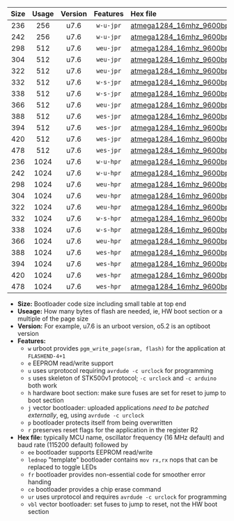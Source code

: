 |Size|Usage|Version|Features|Hex file|
|:-:|:-:|:-:|:-:|:--|
|236|256|u7.6|`w-u-jpr`|[atmega1284_16mhz_9600bps_ur_vbl.hex](https://raw.githubusercontent.com/stefanrueger/urboot/main//atmega1284_16mhz_9600bps_ur_vbl.hex)|
|242|256|u7.6|`w-u-jpr`|[atmega1284_16mhz_9600bps_lednop_ur_vbl.hex](https://raw.githubusercontent.com/stefanrueger/urboot/main//atmega1284_16mhz_9600bps_lednop_ur_vbl.hex)|
|298|512|u7.6|`weu-jpr`|[atmega1284_16mhz_9600bps_ee_ur_vbl.hex](https://raw.githubusercontent.com/stefanrueger/urboot/main//atmega1284_16mhz_9600bps_ee_ur_vbl.hex)|
|304|512|u7.6|`weu-jpr`|[atmega1284_16mhz_9600bps_ee_lednop_ur_vbl.hex](https://raw.githubusercontent.com/stefanrueger/urboot/main//atmega1284_16mhz_9600bps_ee_lednop_ur_vbl.hex)|
|322|512|u7.6|`weu-jpr`|[atmega1284_16mhz_9600bps_ee_lednop_fr_ur_vbl.hex](https://raw.githubusercontent.com/stefanrueger/urboot/main//atmega1284_16mhz_9600bps_ee_lednop_fr_ur_vbl.hex)|
|332|512|u7.6|`w-s-jpr`|[atmega1284_16mhz_9600bps_vbl.hex](https://raw.githubusercontent.com/stefanrueger/urboot/main//atmega1284_16mhz_9600bps_vbl.hex)|
|338|512|u7.6|`w-s-jpr`|[atmega1284_16mhz_9600bps_lednop_vbl.hex](https://raw.githubusercontent.com/stefanrueger/urboot/main//atmega1284_16mhz_9600bps_lednop_vbl.hex)|
|366|512|u7.6|`weu-jpr`|[atmega1284_16mhz_9600bps_ee_lednop_fr_ce_ur_vbl.hex](https://raw.githubusercontent.com/stefanrueger/urboot/main//atmega1284_16mhz_9600bps_ee_lednop_fr_ce_ur_vbl.hex)|
|388|512|u7.6|`wes-jpr`|[atmega1284_16mhz_9600bps_ee_vbl.hex](https://raw.githubusercontent.com/stefanrueger/urboot/main//atmega1284_16mhz_9600bps_ee_vbl.hex)|
|394|512|u7.6|`wes-jpr`|[atmega1284_16mhz_9600bps_ee_lednop_vbl.hex](https://raw.githubusercontent.com/stefanrueger/urboot/main//atmega1284_16mhz_9600bps_ee_lednop_vbl.hex)|
|420|512|u7.6|`wes-jpr`|[atmega1284_16mhz_9600bps_ee_lednop_fr_vbl.hex](https://raw.githubusercontent.com/stefanrueger/urboot/main//atmega1284_16mhz_9600bps_ee_lednop_fr_vbl.hex)|
|478|512|u7.6|`wes-jpr`|[atmega1284_16mhz_9600bps_ee_lednop_fr_ce_vbl.hex](https://raw.githubusercontent.com/stefanrueger/urboot/main//atmega1284_16mhz_9600bps_ee_lednop_fr_ce_vbl.hex)|
|236|1024|u7.6|`w-u-hpr`|[atmega1284_16mhz_9600bps_ur.hex](https://raw.githubusercontent.com/stefanrueger/urboot/main//atmega1284_16mhz_9600bps_ur.hex)|
|242|1024|u7.6|`w-u-hpr`|[atmega1284_16mhz_9600bps_lednop_ur.hex](https://raw.githubusercontent.com/stefanrueger/urboot/main//atmega1284_16mhz_9600bps_lednop_ur.hex)|
|298|1024|u7.6|`weu-hpr`|[atmega1284_16mhz_9600bps_ee_ur.hex](https://raw.githubusercontent.com/stefanrueger/urboot/main//atmega1284_16mhz_9600bps_ee_ur.hex)|
|304|1024|u7.6|`weu-hpr`|[atmega1284_16mhz_9600bps_ee_lednop_ur.hex](https://raw.githubusercontent.com/stefanrueger/urboot/main//atmega1284_16mhz_9600bps_ee_lednop_ur.hex)|
|322|1024|u7.6|`weu-hpr`|[atmega1284_16mhz_9600bps_ee_lednop_fr_ur.hex](https://raw.githubusercontent.com/stefanrueger/urboot/main//atmega1284_16mhz_9600bps_ee_lednop_fr_ur.hex)|
|332|1024|u7.6|`w-s-hpr`|[atmega1284_16mhz_9600bps.hex](https://raw.githubusercontent.com/stefanrueger/urboot/main//atmega1284_16mhz_9600bps.hex)|
|338|1024|u7.6|`w-s-hpr`|[atmega1284_16mhz_9600bps_lednop.hex](https://raw.githubusercontent.com/stefanrueger/urboot/main//atmega1284_16mhz_9600bps_lednop.hex)|
|366|1024|u7.6|`weu-hpr`|[atmega1284_16mhz_9600bps_ee_lednop_fr_ce_ur.hex](https://raw.githubusercontent.com/stefanrueger/urboot/main//atmega1284_16mhz_9600bps_ee_lednop_fr_ce_ur.hex)|
|388|1024|u7.6|`wes-hpr`|[atmega1284_16mhz_9600bps_ee.hex](https://raw.githubusercontent.com/stefanrueger/urboot/main//atmega1284_16mhz_9600bps_ee.hex)|
|394|1024|u7.6|`wes-hpr`|[atmega1284_16mhz_9600bps_ee_lednop.hex](https://raw.githubusercontent.com/stefanrueger/urboot/main//atmega1284_16mhz_9600bps_ee_lednop.hex)|
|420|1024|u7.6|`wes-hpr`|[atmega1284_16mhz_9600bps_ee_lednop_fr.hex](https://raw.githubusercontent.com/stefanrueger/urboot/main//atmega1284_16mhz_9600bps_ee_lednop_fr.hex)|
|478|1024|u7.6|`wes-hpr`|[atmega1284_16mhz_9600bps_ee_lednop_fr_ce.hex](https://raw.githubusercontent.com/stefanrueger/urboot/main//atmega1284_16mhz_9600bps_ee_lednop_fr_ce.hex)|

- **Size:** Bootloader code size including small table at top end
- **Useage:** How many bytes of flash are needed, ie, HW boot section or a multiple of the page size
- **Version:** For example, u7.6 is an urboot version, o5.2 is an optiboot version
- **Features:**
  + `w` urboot provides `pgm_write_page(sram, flash)` for the application at `FLASHEND-4+1`
  + `e` EEPROM read/write support
  + `u` uses urprotocol requiring `avrdude -c urclock` for programming
  + `s` uses skeleton of STK500v1 protocol; `-c urclock` and `-c arduino` both work
  + `h` hardware boot section: make sure fuses are set for reset to jump to boot section
  + `j` vector bootloader: uploaded applications *need to be patched externally*, eg, using `avrdude -c urclock`
  + `p` bootloader protects itself from being overwritten
  + `r` preserves reset flags for the application in the register R2
- **Hex file:** typically MCU name, oscillator frequency (16 MHz default) and baud rate (115200 default) followed by
  + `ee` bootloader supports EEPROM read/write
  + `lednop` "template" bootloader contains `mov rx,rx` nops that can be replaced to toggle LEDs
  + `fr` bootloader provides non-essential code for smoother error handing
  + `ce` bootloader provides a chip erase command
  + `ur` uses urprotocol and requires `avrdude -c urclock` for programming
  + `vbl` vector bootloader: set fuses to jump to reset, not the HW boot section
